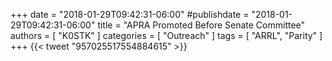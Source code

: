 +++
date = "2018-01-29T09:42:31-06:00"
#publishdate = "2018-01-29T09:42:31-06:00"
title = "APRA Promoted Before Senate Committee"
authors = [ "K0STK" ]
categories = [ "Outreach" ]
tags = [ "ARRL", "Parity" ]
+++
{{< tweet "957025517554884615" >}}
<!--more-->

